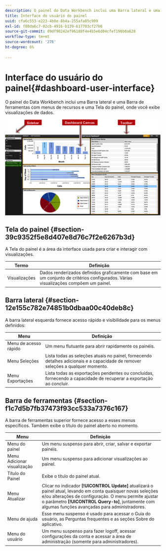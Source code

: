 ```yaml
---
description: O painel do Data Workbench inclui uma Barra lateral e uma Barra de ferramentas com menus de recursos e uma Tela do painel, onde você exibe visualizações de dados.
title: Interface do usuário do painel
uuid: cfa6c553-e223-4b0e-8b4a-255afa85c999
exl-id: f80da6c7-02cb-4916-b139-617703cf27b6
source-git-commit: d9df90242ef96188f4e4b5e6d04cfef196b0a628
workflow-type: tm+mt
source-wordcount: '276'
ht-degree: 6%

---
```


# Interface do usuário do painel{#dashboard-user-interface}

O painel do Data Workbench inclui uma Barra lateral e uma Barra de ferramentas com menus de recursos e uma Tela do painel, onde você exibe visualizações de dados.

![](assets/dashboard_ui.png)

## Tela do painel {#section-39c9352f5e8d407e8d76c7f2e6267b3d}

A Tela do painel é a área da interface usada para criar e interagir com visualizações.

| Termo | Definição |
|---|---|
| Visualizações | Dados renderizados definidos graficamente com base em um conjunto de critérios configurados. Várias visualizações compõem um painel. |

## Barra lateral {#section-12e155c782e74851b0dbaa00c40deb8c}

A barra lateral esquerda fornece acesso rápido e visibilidade para os menus definidos:

| Menu | Definição |
|---|---|
| Menu de acesso rápido | Um menu flutuante para abrir rapidamente os painéis. |
| Menu Seleções | Lista todas as seleções atuais no painel, fornecendo detalhes adicionais e a capacidade de remover seleções a qualquer momento. |
| Menu Exportações | Lista todas as exportações pendentes ou concluídas, fornecendo a capacidade de recuperar a exportação ao concluir. |

## Barra de ferramentas {#section-f1c7d5b7fb37473f93cc533a7376c167}

A barra de ferramentas superior fornece acesso a esses menus específicos. Também exibe o título do painel aberto no momento.

| Menu | Definição |
|---|---|
| Menu do painel | Um menu suspenso para abrir, criar, salvar e exportar painéis. |
| Menu Adicionar visualização | Um menu suspenso para adicionar visualizações ao painel. |
| Título do Painel | Exibe o título do painel atual. |
| Menu Atualizar | Clicar no indicador **[!UICONTROL Update]** atualizará o painel atual, levando em conta quaisquer novas seleções e/ou alterações de configuração. O menu permite ajustar o parâmetro **[!UICONTROL Query-to]**, juntamente com algumas funções avançadas para administradores. |
| Menu de ajuda | Esse menu suspenso é usado para acessar o Guia do usuário, as Perguntas frequentes e as seções Sobre do aplicativo. |
| Menu do usuário | Um menu suspenso para fazer logoff, acessar configurações da conta e acessar a área de administração (somente para administradores). |
